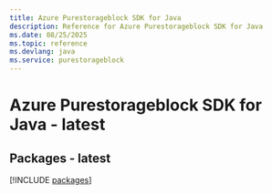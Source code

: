```yaml
---
title: Azure Purestorageblock SDK for Java
description: Reference for Azure Purestorageblock SDK for Java
ms.date: 08/25/2025
ms.topic: reference
ms.devlang: java
ms.service: purestorageblock
---
```

# Azure Purestorageblock SDK for Java - latest
## Packages - latest
[!INCLUDE [packages](purestorageblock-index.md)]
